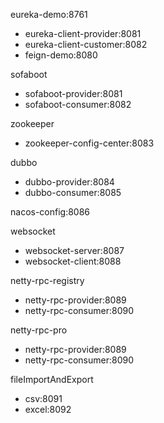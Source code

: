 eureka-demo:8761
+ eureka-client-provider:8081
+ eureka-client-customer:8082
+ feign-demo:8080  

sofaboot
+ sofaboot-provider:8081
+ sofaboot-consumer:8082

zookeeper
+ zookeeper-config-center:8083

dubbo
+ dubbo-provider:8084
+ dubbo-consumer:8085

nacos-config:8086

websocket  
+ websocket-server:8087
+ websocket-client:8088

netty-rpc-registry
+ netty-rpc-provider:8089
+ netty-rpc-consumer:8090

netty-rpc-pro
+ netty-rpc-provider:8089
+ netty-rpc-consumer:8090

fileImportAndExport
+ csv:8091
+ excel:8092
